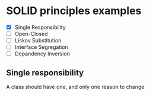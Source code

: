 # SOLID principles examples

- [x] Single Responsibility
- [ ] Open-Closed
- [ ] Liskov Substitution
- [ ] Interface Segregation
- [ ] Depandency Inversion

## Single responsibility
A class should have one, and only one reason to change
